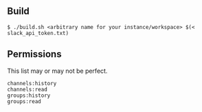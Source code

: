 ## Build

`$ ./build.sh <arbitrary name for your instance/workspace> $(< slack_api_token.txt)`


## Permissions

This list may or may not be perfect.

```
channels:history
channels:read
groups:history
groups:read
```

